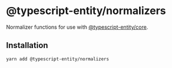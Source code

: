 # @typescript-entity/normalizers

Normalizer functions for use with [@typescript-entity/core](../core/).

## Installation

```shell
yarn add @typescript-entity/normalizers
```
